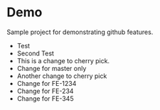 # Demo

Sample project for demonstrating github features.

- Test
- Second Test
- This is a change to cherry pick.
- Change for master only
- Another change to cherry pick
- Change for FE-1234
- Change for FE-234
- Change for FE-345

